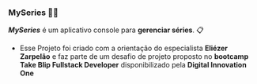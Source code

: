 ### MySeries :man_technologist: ###

***MySeries*** é um aplicativo console para **gerenciar séries**. :clipboard:

* Esse Projeto foi criado com a orientação do especialista **Eliézer Zarpelão** e faz parte de um desafio de projeto proposto no **bootcamp Take Blip Fullstack Developer** disponibilizado pela **Digital Innovation One**






